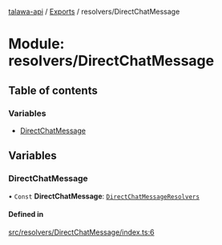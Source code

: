 [talawa-api](../README.md) / [Exports](../modules.md) / resolvers/DirectChatMessage

# Module: resolvers/DirectChatMessage

## Table of contents

### Variables

- [DirectChatMessage](resolvers_DirectChatMessage.md#directchatmessage)

## Variables

### DirectChatMessage

• `Const` **DirectChatMessage**: [`DirectChatMessageResolvers`](types_generatedGraphQLTypes.md#directchatmessageresolvers)

#### Defined in

[src/resolvers/DirectChatMessage/index.ts:6](https://github.com/PalisadoesFoundation/talawa-api/blob/636e51c/src/resolvers/DirectChatMessage/index.ts#L6)
